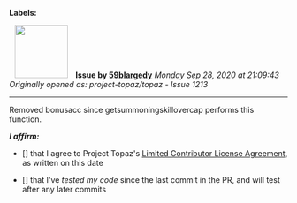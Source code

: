 **Labels:**



<a href="https://github.com/59blargedy"><img src="https://avatars0.githubusercontent.com/u/52636208?v=4" width="96" height="96" hspace="10"></img></a> **Issue by [59blargedy](https://github.com/59blargedy)**
_Monday Sep 28, 2020 at 21:09:43_
_Originally opened as: project-topaz/topaz - Issue 1213_

----

Removed bonusacc since getsummoningskillovercap performs this function.

**_I affirm:_**
- [] that I agree to Project Topaz's [Limited Contributor License Agreement](http://project-topaz.com/blob/release/CONTRIBUTOR_AGREEMENT.md), as written on this date
- [] that I've _tested my code_ since the last commit in the PR, and will test after any later commits



